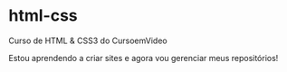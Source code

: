 # html-css
 Curso de HTML & CSS3 do CursoemVideo

Estou aprendendo a criar sites e agora vou gerenciar meus repositórios!
